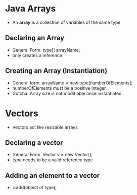 

# Java Arrays
 - An **array** is a collection of variables of the same type

## Declaring an Array
 - General Form: type[] arrayName;
 - only creates a reference

## Creating an Array (Instantiation)
 - General form:  arrayName = new type[numberOfElements];
 - numberOfElements must be a positive Integer.
 - Gotcha: Array size is not modifiable once instantiated.

# Vectors
 - Vectors act like resizable arrays

## Declaring a vector
 - General Form: Vector<type> v = new Vector();
 - type needs to be a valid reference type

## Adding an element to a vector
 - v.add(object of type);